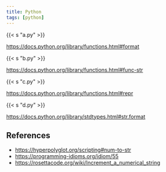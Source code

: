 ```yaml
---
title: Python
tags: [python]
---
```


{{< s "a.py" >}}

<https://docs.python.org/library/functions.html#format>

{{< s "b.py" >}}

<https://docs.python.org/library/functions.html#func-str>

{{< s "c.py" >}}

<https://docs.python.org/library/functions.html#repr>

{{< s "d.py" >}}

<https://docs.python.org/library/stdtypes.html#str.format>

## References

- <https://hyperpolyglot.org/scripting#num-to-str>
- <https://programming-idioms.org/idiom/55>
- <https://rosettacode.org/wiki/Increment_a_numerical_string>
